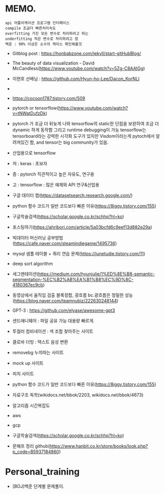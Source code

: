 # MEMO.

```
api 어플리케이션 프로그램 인터페이스
compile 조금더 빠른처리속도
overfitting 가진 모든 변수로 처리하려고 하는
underfitting 적은 변수로 처리하려고 함
백준 : 90% 이상은 소수의 케이스 확인해볼것
```

 - Gitblog post : https://honbabzone.com/jekyll/start-gitHubBlog/
 - The beauty of data visualization - David McCandless(https://www.youtube.com/watch?v=5Zg-C8AAIGg)
 - 이현호 선배님 : https://github.com/Hyun-ho-Lee/Dacon_KorNLI

 - <div align=center>

 - https://cocoon1787.tistory.com/509

 - pytorch or tensorflow(https://www.youtube.com/watch?v=tNWatDufzDk)
  - pytorch 가 조금 더 뒤늦게 나와 tensorflow의  static한 단점을 보완하여 조금 더 dynamic 하게 동작함 그리고 runtime debugging이 가능 tensorflow는 tensorboard라는 강력한 시각화 도구가 있지만 Visdom이라는게 pytoch에서 알려져있긴 함, and tensor는 big community가 있음.  
  - 산업용으로 tensorflow  
  - 저 : keras : 초보자  
  - 증 : pytorch 직관적이고 높은 자유도, 연구용  
  - 고 : tensorflow : 많은 예제와 API 연구&산업용  


 - 구글 데이터 랩(https://datasetsearch.research.google.com/)

 -  python 함수 코드가 일반 코드보다 빠른 이유(https://8iggy.tistory.com/155)

 - 구글학술검색(https://scholar.google.co.kr/schhp?hl=ko)
 - 포스팅하기(https://ahribori.com/article/5a03bcfd6c9eef13d882e29a)

 - 빅데이터 머신러닝 공부방법(https://cafe.naver.com/steamindiegame/1495736)
 - mysql 샘플 테이블 + 쿼리 연습 문제(https://junetudie.tistory.com/11)

 - deep sort algorithm

 - 세그멘테이션(https://medium.com/hyunjulie/1%ED%8E%B8-semantic-segmentation-%EC%B2%AB%EA%B1%B8%EC%9D%8C-4180367ec9cb)
 - 동영상에서 움직임 검출 블록정합, 광흐름 bc.광흐름은 정밀한 성능(https://blog.naver.com/teamnubiz/222630248144)
 
 - GPT-3 : https://github.com/elyase/awesome-gpt3
 
 - 샌드애니웨어 : 파일 공유 가능 대용량 빠르게.
 - 투컬러 컴비네이션  : 색 조합 찾아주는 사이트
 - 클로바 더빙 : 텍스트 음성 변환
 - removebg 누끼따는 사이트
 - mock up 사이트
 - 피치 사이트

 - python 함수 코드가 일반 코드보다 빠른 이유(https://8iggy.tistory.com/155)

 - 자료구조 독학(wikidocs.net/bbok/2203, wikidocs.net/bbok/4673)
 - 알고리즘 시간복잡도
 - aws
 - gcp
 - 구글학술검색(https://scholar.google.co.kr/schhp?hl=ko)

 - 문해프 정리 github(https://www.hanbit.co.kr/store/books/look.php?p_code=B5937184860)

 
# Personal_training
- [BOJ]백준 단계별 문제풀이.
<!---
tjy2202/tjy2202 is a ✨ special ✨ repository because its `README.md` (this file) appears on your GitHub profile.
You can click the Preview link to take a look at your changes.
--->
